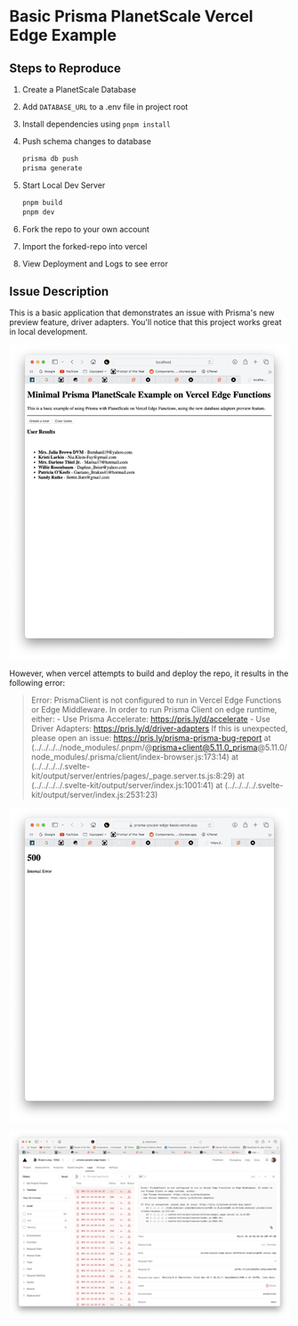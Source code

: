 # Basic Prisma PlanetScale Vercel Edge Example

## Steps to Reproduce

1. Create a PlanetScale Database

2. Add `DATABASE_URL` to a .env file in project root

3. Install dependencies using `pnpm install`

4. Push schema changes to database

   ```bash
   prisma db push
   prisma generate
   ```

5. Start Local Dev Server

   ```bash
   pnpm build
   pnpm dev
   ```

6. Fork the repo to your own account

7. Import the forked-repo into vercel

8. View Deployment and Logs to see error

## Issue Description
 This is a basic application that demonstrates an issue with Prisma's new preview feature, driver adapters. You'll notice that this project works great in local development.

![](static/working-example.webp)

However, when vercel attempts to build and deploy the repo, it results in the following error:

>Error: PrismaClient is not configured to run in Vercel Edge Functions or Edge Middleware. In order to run Prisma Client on edge runtime, either: - Use Prisma Accelerate: https://pris.ly/d/accelerate - Use Driver Adapters: https://pris.ly/d/driver-adapters If this is unexpected, please open an issue: https://pris.ly/prisma-prisma-bug-report    at (../../../../node_modules/.pnpm/@prisma+client@5.11.0_prisma@5.11.0/node_modules/.prisma/client/index-browser.js:173:14)    at (../../../../.svelte-kit/output/server/entries/pages/_page.server.ts.js:8:29)    at (../../../../.svelte-kit/output/server/index.js:1001:41)    at (../../../../.svelte-kit/output/server/index.js:2531:23)



![](static/failing-example.webp)

![](static/vercel-error.webp)
